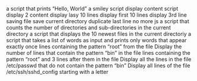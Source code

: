  a script that prints “Hello, World”
a smiley script
display content script
display 2 content
display lasy 10 lines
display first 10 lines
display 3rd line
saving file 
save current directory
duplicate last line
no more js
 a script that counts the number of directories and sub-directories in the current directory
 a script that displays the 10 newest files in the current directoriy
a script that takes a list of words as input and prints only words that appear exactly once
 lines containing the pattern “root” from the file
Display the number of lines that contain the pattern “bin” in the file
lines containing the pattern “root” and 3 lines after them in the file
Display all the lines in the file /etc/passwd that do not contain the pattern “bin”
Display all lines of the file /etc/ssh/sshd_config starting with a letter
